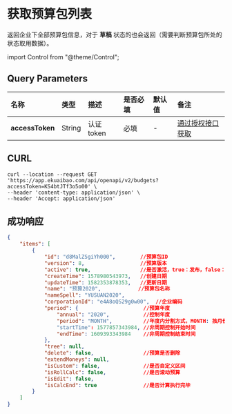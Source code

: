 # 获取预算包列表

返回企业下全部预算包信息，对于 **草稿** 状态的也会返回（需要判断预算包所处的状态取用数据）。

import Control from "@theme/Control";

<Control
method="GET"
url="/api/openapi/v2/budgets"
/>

## Query Parameters

| 名称 | 类型 | 描述 | 是否必填 | 默认值 | 备注 |
| :--- | :--- | :--- | :--- |:--- | :--- |
| **accessToken** | String | 认证token | 必填 | - | [通过授权接口获取](/docs/open-api/getting-started/auth) |

## CURL
```shell
curl --location --request GET 'https://app.ekuaibao.com/api/openapi/v2/budgets?accessToken=KS4btJTf3o5o00' \
--header 'content-type: application/json' \
--header 'Accept: application/json'
```

## 成功响应
```json
{
    "items": [
        {
            "id": "d8MalZSgiYh000",        //预算包ID
            "version": 8,                  //预算版本
            "active": true,                //是否激活，true：发布，false：草稿
            "createTime": 1578980543973,   //创建日期
            "updateTime": 1582353878353,   //更新日期
            "name": "预算2020",            //预算包名称
            "nameSpell": "YUSUAN2020",
            "corporationId": "e4A8oQS29g0w00",  //企业编码
            "period": {                     //预算年度
                "annual": "2020",           //控制年度
                "period": "MONTH",          //年度内分割方式，MONTH: 按月份, SEASON: 按季度, HALF_YEAR: 半年, YEAR: 整年, null: 非周期控制
                "startTime": 1577857343984, //非周期控制开始时间
                "endTime": 1609393343984    //非周期控制结束时间
            },
            "tree": null,
            "delete": false,                //预算是否删除
            "extendMoneys": null,
            "isCustom": false,              //是否自定义区间
            "isRollCalc": false,            //是否滚动预算
            "isEdit": false,
            "isCalcEnd": true               //是否计算执行完毕
        }
    ]
}
```

